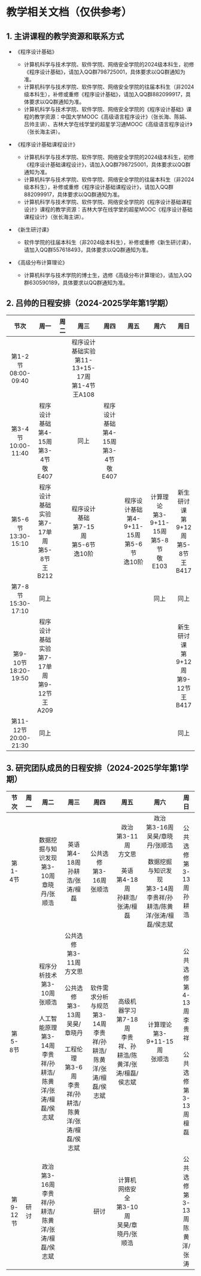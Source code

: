 # 教学相关文档（仅供参考）

## 1. 主讲课程的教学资源和联系方式

+ 《程序设计基础》
  + 计算机科学与技术学院、软件学院、网络安全学院的2024级本科生，初修《程序设计基础》，请加入QQ群798725001，具体要求以QQ群通知为准。
  + 计算机科学与技术学院、软件学院、网络安全学院的往届本科生（非2024级本科生），补修或重修《程序设计基础》，请加入QQ群882099917，具体要求以QQ群通知为准。
  + 计算机科学与技术学院、软件学院、网络安全学院的《程序设计基础》课程的教学资源：中国大学MOOC《高级语言程序设计》（张长海、陈娟、吕帅主讲）、吉林大学在线学堂的超星学习通MOOC《高级语言程序设计》（张长海主讲）。

+ 《程序设计基础课程设计》
  + 计算机科学与技术学院、软件学院、网络安全学院的2024级本科生，初修《程序设计基础课程设计》，请加入QQ群798725001，具体要求以QQ群通知为准。
  + 计算机科学与技术学院、软件学院、网络安全学院的往届本科生（非2024级本科生），补修或重修《程序设计基础课程设计》，请加入QQ群882099917，具体要求以QQ群通知为准。
  + 计算机科学与技术学院、软件学院、网络安全学院的《程序设计基础课程设计》课程的教学资源：吉林大学在线学堂的超星MOOC《程序设计基础课程设计》（张长海主讲）。

+ 《新生研讨课》
  + 软件学院的往届本科生（非2024级本科生），补修或重修《新生研讨课》，请加入QQ群557618493，具体要求以QQ群通知为准。
 
+ 《高级分布计算理论》
  + 计算机科学与技术学院的博士生，选修《高级分布计算理论》，请加入QQ群630590189，具体要求以QQ群通知为准。

## 2. 吕帅的日程安排（2024-2025学年第1学期）

节次|周一|周二|周三|周四|周五|周六|周日
:-:|:-:|:-:|:-:|:-:|:-:|:-:|:-:
第1-2节<BR>08:00-09:40|||程序设计基础实验<BR>第11-13+15-17周<BR>第1-4节<BR>王A108||||
第3-4节<BR>10:00-11:40|程序设计基础<BR>第4-15周<BR>第3-4节<BR>敬E407||同上|程序设计基础<BR>第4-15周<BR>第3-4节<BR>敬E407|||
第5-6节<BR>13:30-15:10|程序设计基础实验<BR>第7-17单周<BR>第5-8节<BR>王B212||程序设计基础<BR>第7-15周<BR>第5-6节<BR>逸10阶||程序设计基础<BR>第4-9+11-15周<BR>第5-6节<BR>逸10阶|计算理论<BR>第3-9+11-15周<BR>第5-8节<BR>敬E103|新生研讨课<BR>第9+12周<BR>第5-8节<BR>王B417
第7-8节<BR>15:30-17:10|同上|||||同上|同上
第9-10节<BR>18:20-19:50|程序设计基础实验<BR>第7-17单周<BR>第9-12节<BR>王A209||||||新生研讨课<BR>第9+12周<BR>第9-12节<BR>王B417
第11-12节<BR>20:00-21:30|同上||||||同上

## 3. 研究团队成员的日程安排（2024-2025学年第1学期）

节次|周一|周二|周三|周四|周五|周六|周日
:-:|:-:|:-:|:-:|:-:|:-:|:-:|:-:
第1-4节||数据挖掘与知识发现<BR>第3-10周<BR>章晓丹/张顺浩|英语<BR>第4-18周<BR>孙耕浩/张涛/檀磊|公共选修<BR>第3-16周<BR>张顺浩|政治<BR>第3-11周<BR>方文思<BR><BR>英语<BR>第4-18周<BR>孙耕浩/张涛/檀磊|政治<BR>第3-16周<BR>吴昊/章晓丹/张顺浩<BR><BR>数据挖掘与知识发现<BR>第3-14周<BR>李贵祥/孙耕浩/陈黄洋/张涛/檀磊/侯志斌|公共选修<BR>第3-13周<BR>孙耕浩
第5-8节||程序分析技术<BR>第3-10周<BR>张顺浩<BR><BR>人工智能原理<BR>第3-14周<BR>李贵祥/孙耕浩/陈黄洋/张涛/檀磊/侯志斌|公共选修<BR>第3-11周<BR>方文思<BR><BR>公共选修<BR>第3-13周<BR>吴昊/章晓丹<BR><BR>工程伦理<BR>第3-6周<BR>李贵祥/孙耕浩/陈黄洋/张涛/檀磊/侯志斌|软件需求分析与规范<BR>第3-14周<BR>李贵祥/孙耕浩/陈黄洋/张涛/檀磊/侯志斌|高级机器学习<BR>第7-18周<BR>李贵祥、孙耕浩/陈黄洋/张涛/檀磊/侯志斌|计算理论<BR>第3-9+11-15周<BR>张顺浩|公共选修<BR>第4-13周<BR>李贵祥<BR><BR>公共选修<BR>第3-13周<BR>檀磊
第9-12节|研讨|政治<BR>第3-16周<BR>李贵祥/孙耕浩/陈黄洋/张涛/檀磊/侯志斌||研讨|计算机网络安全<BR>第3-10周<BR>吴昊/章晓丹/张顺浩||公共选修<BR>第3-13周<BR>陈黄洋/张涛
